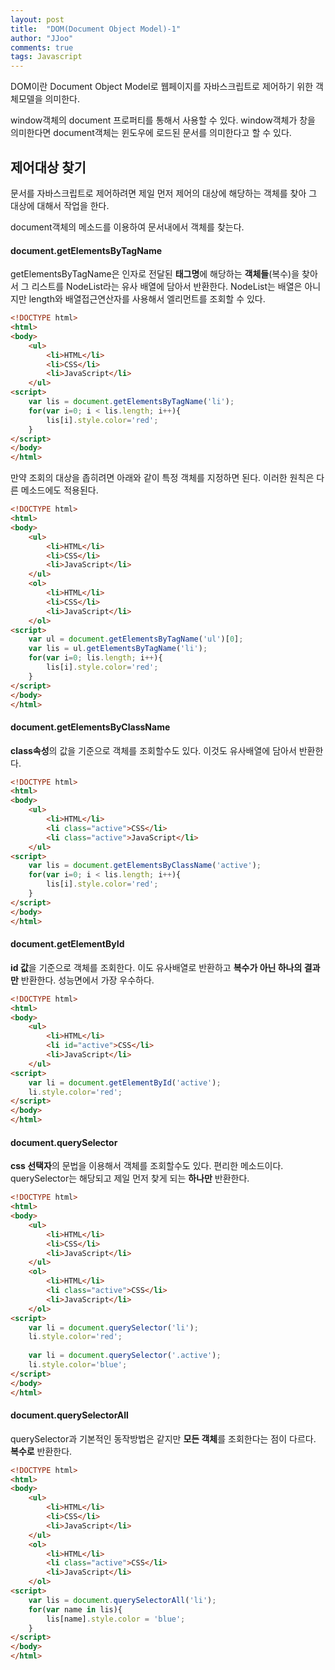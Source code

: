 ```yaml
---
layout: post
title:  "DOM(Document Object Model)-1"
author: "JJoo"
comments: true
tags: Javascript
---
```



DOM이란 Document Object Model로 웹페이지를 자바스크립트로 제어하기 위한 객체모델을 의미한다.

window객체의 document 프로퍼티를 통해서 사용할 수 있다. window객체가 창을 의미한다면 document객체는 윈도우에 로드된 문서를 의미한다고 할 수 있다. 


## 제어대상 찾기

문서를 자바스크립트로 제어하려면 제일 먼저 제어의 대상에 해당하는 객체를 찾아 그 대상에 대해서 작업을 한다.

document객체의 메소드를 이용하여 문서내에서 객체를 찾는다.


#### document.getElementsByTagName

getElementsByTagName은 인자로 전달된 **태그명**에 해당하는 **객체들**(복수)을 찾아서 그 리스트를 NodeList라는 유사 배열에 담아서 반환한다. 
NodeList는 배열은 아니지만 length와 배열접근연산자를 사용해서 엘리먼트를 조회할 수 있다.

```html
<!DOCTYPE html>
<html>
<body>
	<ul>
		<li>HTML</li>
		<li>CSS</li>
		<li>JavaScript</li>
	</ul>
<script>
	var lis = document.getElementsByTagName('li');
	for(var i=0; i < lis.length; i++){
		lis[i].style.color='red'; 
	}
</script>
</body>
</html>
```

만약 조회의 대상을 좁히려면 아래와 같이 특정 객체를 지정하면 된다. 이러한 원칙은 다른 메소드에도 적용된다.


```html
<!DOCTYPE html>
<html>
<body>
	<ul>
		<li>HTML</li>
		<li>CSS</li>
		<li>JavaScript</li>
	</ul>
	<ol>
		<li>HTML</li>
		<li>CSS</li>
		<li>JavaScript</li>
	</ol>
<script>
	var ul = document.getElementsByTagName('ul')[0];
	var lis = ul.getElementsByTagName('li');
	for(var i=0; lis.length; i++){
		lis[i].style.color='red'; 
	}
</script>
</body>
</html>
```


#### document.getElementsByClassName

**class속성**의 값을 기준으로 객체를 조회할수도 있다.
이것도 유사배열에 담아서 반환한다.


```html
<!DOCTYPE html>
<html>
<body>
	<ul>
		<li>HTML</li>
		<li class="active">CSS</li>
		<li class="active">JavaScript</li>
	</ul>
<script>
	var lis = document.getElementsByClassName('active');
	for(var i=0; i < lis.length; i++){
		lis[i].style.color='red'; 
	}
</script>
</body>
</html>
```


#### document.getElementById

**id 값**을 기준으로 객체를 조회한다. 이도 유사배열로 반환하고 **복수가 아닌 하나의 결과만** 반환한다.
성능면에서 가장 우수하다.


```html
<!DOCTYPE html>
<html>
<body>
	<ul>
		<li>HTML</li>
		<li id="active">CSS</li>
		<li>JavaScript</li>
	</ul>
<script>
	var li = document.getElementById('active');
	li.style.color='red';
</script>
</body>
</html>
```


#### document.querySelector 

**css 선택자**의 문법을 이용해서 객체를 조회할수도 있다. 편리한 메소드이다.
querySelector는 해당되고 제일 먼저 찾게 되는 **하나만** 반환한다.

```html
<!DOCTYPE html>
<html>
<body>
	<ul>
		<li>HTML</li>
		<li>CSS</li>
		<li>JavaScript</li>
	</ul>
	<ol>
		<li>HTML</li>
		<li class="active">CSS</li>
		<li>JavaScript</li>
	</ol>
<script>
	var li = document.querySelector('li');
	li.style.color='red';
	
	var li = document.querySelector('.active');
	li.style.color='blue';
</script>
</body>
</html>
```


#### 	document.querySelectorAll

querySelector과 기본적인 동작방법은 같지만 **모든 객체**를 조회한다는 점이 다르다.
**복수로** 반환한다.

```html
<!DOCTYPE html>
<html>
<body>
	<ul>
		<li>HTML</li>
		<li>CSS</li>
		<li>JavaScript</li>
	</ul>
	<ol>
		<li>HTML</li>
		<li class="active">CSS</li>
		<li>JavaScript</li>
	</ol>
<script>
	var lis = document.querySelectorAll('li');
	for(var name in lis){
		lis[name].style.color = 'blue';
	}
</script>
</body>
</html>
```
